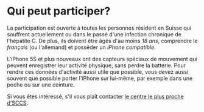 Qui peut participer?
====================

La participation est ouverte à toutes les personnes résident en Suisse qui souffrent actuellement ou dans le passé d'une infection chronique de l'hépatite&nbsp;C.
De plus, ils doivent être âgés d'au moins _18 ans_, comprendre le _français_ (ou l'allemand) et posséder un _iPhone compatible_.

L'iPhone 5S et plus nouveaux ont des capteurs spéciaux de mouvement qui peuvent enregistrer leur activité physique, sans perdre la batterie.
Pour rendre ces données d'activité aussi utile que possible, vous devez aussi souvent que possible porter l'iPhone sur lui-même, par exemple dans une poche ou sur une ceinture.

Si vous êtes intéressé, s'il vous plaît contacter [le centre le plus proche d'SCCS](http://www.swisshcv.org/clinical-centers.htm).
